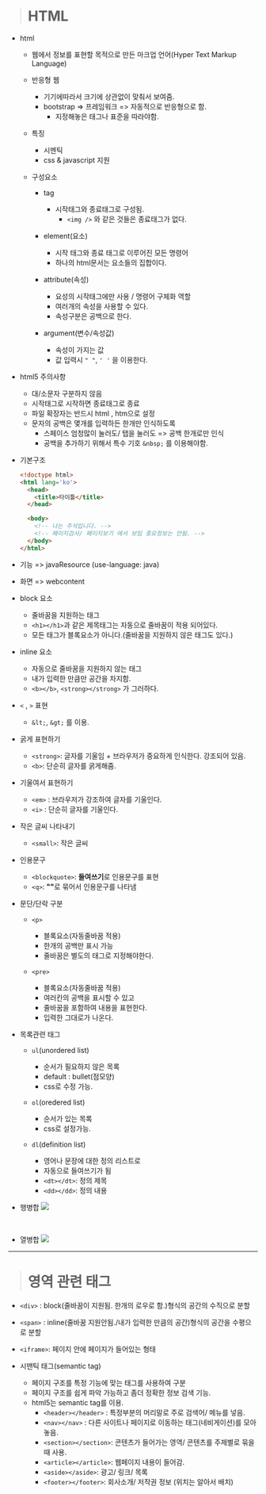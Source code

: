 > # HTML

- html
  - 웹에서 정보를 표현할 목적으로 만든 마크업 언어(Hyper Text Markup Language)

  - 반응형 웹
    - 기기에따라서 크기에 상관없이 맞춰서 보여줌.
    - bootstrap => 프레임워크 => 자동적으로 반응형으로 함.
      - 지정해놓은 태그나 표준을 따라야함.

  - 특징
    - 시멘틱
    - css & javascript 지원

  - 구성요소
    - tag
      - 시작태그와 종료태그로 구성됨.
        - `<img />` 와 같은 것들은 종료태그가 없다.
    - element(요소)
      - 시작 태그와 종료 태그로 이루어진 모든 명령어
      - 하나의 html문서는 요소들의 집합이다.

    - attribute(속성)
      - 요성의 시작태그에만 사용 / 명령어 구체화 역할
      - 여러개의 속성을 사용할 수 있다.
      - 속성구분은 공백으로 한다.

    - argument(변수/속성값)
      - 속성이 가지는 값
      - 값 입력시 `" "`, `' '` 을 이용한다.

- html5 주의사항
  - 대/소문자 구분하지 않음
  - 시작태그로 시작하면 종료태그로 종료
  - 파일 확장자는 반드시 html , htm으로 설정
  - 문자의 공백은 몇개를 입력하든 한개만 인식하도록
    - 스페이스 엄청많이 눌러도/ 탭을 눌러도 => 공백 한개로만 인식
    - 공백을 추가하기 위해서 특수 기호 `&nbsp;` 를 이용해야함.

- 기본구조
  ```HTML
  <!doctype html>
  <html lang='ko'>
    <head>
      <title>타이틀</title>
    </head>

    <body>
      <!-- 나는 주석입니다. -->
      <!-- 페이지검사/ 페이지보기 에서 보임 중요정보는 안됨. -->
    </body>
  </html>
  ```

- 기능 => javaResource (use-language: java)
- 화면 => webcontent

- block 요소
  - 줄바꿈을 지원하는 태그
  - `<h1></h1>`과 같은 제목태그는 자동으로 줄바꿈이 적용 되어있다.
  - 모든 태그가 블록요소가 아니다.(줄바꿈을 지원하지 않은 태그도 있다.)

- inline 요소
  - 자동으로 줄바꿈을 지원하지 않는 태그
  - 내가 입력한 만큼만 공간을 차지함.
  - `<b></b>`, `<strong></strong>` 가 그러하다.


- `<` , `>` 표현
  - `&lt;`, `&gt;` 를 이용.

- 굵게 표현하기
  - `<strong>`: 글자를 기울임 + 브라우저가 중요하게 인식한다. 강조되어 있음.
  - `<b>`: 단순히 글자를 굵게해줌.

- 기울여서 표현하기
  - `<em>` : 브라우저가 강조하여 글자를 기울인다.
  - `<i>` : 단순히 글자를 기울인다.

- 작은 글씨 나타내기

  - `<small>`: 작은 글씨

- 인용문구
  - `<blockquote>`: <b>들여쓰기</b>로 인용문구를 표현
  - `<q>`: <b>""</b>로 묶어서 인용문구를 나타냄

- 문단/단락 구분
  - `<p>`
    - 블록요소(자동줄바꿈 적용)
    - 한개의 공백만 표시 가능
    - 줄바꿈은 별도의 태그로 지정해야한다.

  - `<pre>`
    - 블록요소(자동줄바꿈 적용)
    - 여러칸의 공백을 표시할 수 있고
    - 줄바꿈을 포함하여 내용을 표현한다.
    - 입력한 그대로가 나온다.

- 목록관련 태그
  - `ul`(unordered list)
    - 순서가 필요하지 않은 목록
    - default : bullet(점모양)
    - css로 수정 가능.

  - `ol`(oredered list)
    - 순서가 있는 목록
    - css로 설정가능.

  - `dl`(definition list)
    - 영어나 문장에 대한 정의 리스트로
    - 자동으로 들여쓰기가 됨
    - `<dt></dt>`: 정의 제목
    - `<dd></dd>`: 정의 내용


- 행병합
  ![](./notes_img/rowspan.png)

<br>

- 열병합
  ![](./notes_img/colspan.png)


<hr>

> # 영역 관련 태그

- `<div>` : block(줄바꿈이 지원됨. 한개의 로우로 함.)형식의 공간의 수직으로 분할
- `<span>` : inline(줄바꿈 지원안됨./내가 입력한 만큼의 공간)형식의 공간을 수평으로 분할

- `<iframe>`: 페이지 안에 페이지가 들어있는 형태

- 시맨틱 태그(semantic tag)
  - 페이지 구조를 특정 기능에 맞는 태그를 사용하여 구분
  - 페이지 구조를 쉽게 파악 가능하고 좀더 정확한 정보 검색 기능.
  - html5는 semantic tag를 이용.
    - `<header></header>` : 특정부분의 머리말로 주로 검색어/ 메뉴를 넣음.
    - `<nav></nav>` : 다른 사이트나 페이지로 이동하는 태그(네비게이션)를 모아놓음.
    - `<section></section>`: 콘텐츠가 들어가는 영역/  콘텐츠를 주제별로 묶을 때 사용.
    - `<article></article>`: 웹페이지 내용이 들어감.
    - `<aside></aside>`: 광고/ 링크/ 목록
    - `<footer></footer>`: 회사소개/ 저작권 정보 (위치는 알아서 배치)
